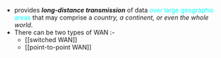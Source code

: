 - provides ***long-distance transmission*** of data <span style="color:#00ffff">over large geographic areas</span> that may comprise a *country, a continent, or even the whole world*.
- There can be two types of WAN :-
	- [[switched WAN]]
	- [[point-to-point WAN]]
